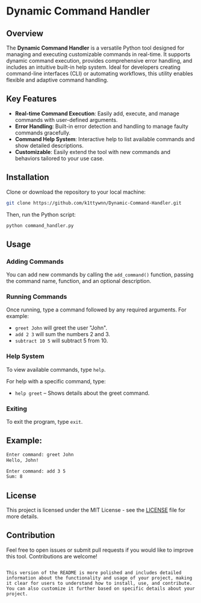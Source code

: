 # Dynamic Command Handler

## Overview

The **Dynamic Command Handler** is a versatile Python tool designed for managing and executing customizable commands in real-time. It supports dynamic command execution, provides comprehensive error handling, and includes an intuitive built-in help system. Ideal for developers creating command-line interfaces (CLI) or automating workflows, this utility enables flexible and adaptive command handling.

## Key Features

- **Real-time Command Execution**: Easily add, execute, and manage commands with user-defined arguments.
- **Error Handling**: Built-in error detection and handling to manage faulty commands gracefully.
- **Command Help System**: Interactive help to list available commands and show detailed descriptions.
- **Customizable**: Easily extend the tool with new commands and behaviors tailored to your use case.

## Installation

Clone or download the repository to your local machine:

```bash
git clone https://github.com/k1ttywnn/Dynamic-Command-Handler.git
```

Then, run the Python script:

```bash
python command_handler.py
```

## Usage

### Adding Commands

You can add new commands by calling the `add_command()` function, passing the command name, function, and an optional description.

### Running Commands

Once running, type a command followed by any required arguments. For example:

- `greet John` will greet the user "John".
- `add 2 3` will sum the numbers 2 and 3.
- `subtract 10 5` will subtract 5 from 10.

### Help System

To view available commands, type `help`.

For help with a specific command, type:

- `help greet` – Shows details about the greet command.

### Exiting

To exit the program, type `exit`.

## Example:

```bash
Enter command: greet John
Hello, John!

Enter command: add 3 5
Sum: 8
```

## License

This project is licensed under the MIT License - see the [LICENSE](LICENSE) file for more details.

## Contribution

Feel free to open issues or submit pull requests if you would like to improve this tool. Contributions are welcome!

```

This version of the README is more polished and includes detailed information about the functionality and usage of your project, making it clear for users to understand how to install, use, and contribute. You can also customize it further based on specific details about your project.
